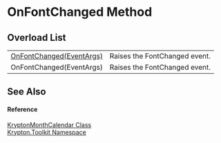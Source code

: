 # OnFontChanged Method


## Overload List
<table>
<tr>
<td><a href="de538caa-f832-51fe-fd10-0b39b3585664.md">OnFontChanged(EventArgs)</a></td>
<td>Raises the FontChanged event.</td></tr>
<tr>
<td>OnFontChanged(EventArgs)</td>
<td>Raises the FontChanged event.</td></tr>
</table>

## See Also


#### Reference
<a href="711fb444-3718-c7af-7199-fab3f2ee7024.md">KryptonMonthCalendar Class</a>  
<a href="79d2eac2-21f4-54ff-7552-b20c33c30600.md">Krypton.Toolkit Namespace</a>  
